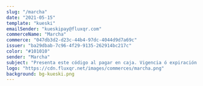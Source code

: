 ```yaml
---
slug: "/marcha"
date: "2021-05-15"
template: "kueski"
emailSender: "kueskipay@fluxqr.com"
commerceName: "Marcha"
commerce: "047db3d2-d23c-44b4-97dc-4044d9d7a69c"
issuer: "ba29dbab-7c96-4f29-9135-262914bc217c"
color: "#101010"
sender: "Marcha"
subject: "Presenta este código al pagar en caja. Vigencia ó expiración del código en 24 horas."
logo: "https://cdn.fluxqr.net/images/commerces/marcha.png"
background: bg-kueski.png
---
```

